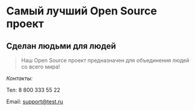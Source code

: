 # Самый лучший Open Source проект

## Сделан людьми для людей

> Наш Open Source проект предназначен для объединения людей со всего мира!

_Контакты:_

Тел: 8 800 333 55 22

Email: support@test.ru
